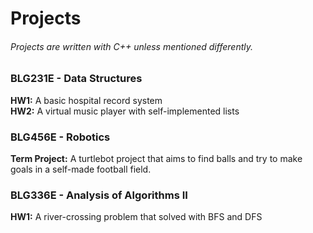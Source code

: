 # Projects
###### Projects are written with C++ unless mentioned differently.

### BLG231E - Data Structures
**HW1:** A basic hospital record system <br />
**HW2:** A virtual music player with self-implemented lists

### BLG456E - Robotics
**Term Project:** A turtlebot project that aims to find balls and try to make goals in a self-made football field.

### BLG336E - Analysis of Algorithms II
**HW1:** A river-crossing problem that solved with BFS and DFS
